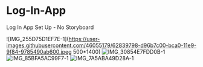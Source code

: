 # Log-In-App
Log In App Set Up - No Storyboard

![IMG_255D75D1EF7E-1](https://user-images.githubusercontent.com/46055179/62839798-d96b7c00-bca0-11e9-9f84-9785490ab600.jpeg 500*1400)
![IMG_30854E7FDD0B-1](https://user-images.githubusercontent.com/46055179/62839797-d96b7c00-bca0-11e9-99a9-09ce09f31cc3.jpeg)
![IMG_85BFA5AC99F7-1](https://user-images.githubusercontent.com/46055179/62839795-d8d2e580-bca0-11e9-96a9-190a210ba401.jpeg)
![IMG_7A5ABA49D28A-1](https://user-images.githubusercontent.com/46055179/62839796-d96b7c00-bca0-11e9-9a5d-6a9626cb3c32.jpeg)
